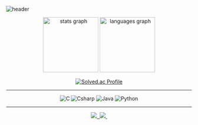 ![header](https://capsule-render.vercel.app/api?type=Waving&color=5191CE&text=Park%20Gyuri)

<div align="center">

  <img src="https://github-readme-stats.vercel.app/api?username=daraming0717&hide_title=false&hide_rank=false&show_icons=true&include_all_commits=true&count_private=true&disable_animations=false&theme=dracula&locale=en&hide_border=false" height="150" alt="stats graph"  />
  <img src="https://github-readme-stats.vercel.app/api/top-langs?username=daraming0717&locale=en&hide_title=false&layout=compact&card_width=320&langs_count=5&theme=dracula&hide_border=false" height="150" alt="languages graph"  />

  [![Solved.ac Profile](http://mazassumnida.wtf/api/v2/generate_badge?boj=rbfl0403)](https://solved.ac/rbfl0403/)
</div>


---

<div align="center">
  <img alt="C" src ="https://img.shields.io/badge/C-A8B9CC.svg?&style=for-the-badge&logo=C&logoColor=white"/>
  <img alt="Csharp" src ="https://img.shields.io/badge/Csharp-37008C.svg?&style=for-the-badge&logo=Csharp&logoColor=white"/>
  <img alt="Java" src ="https://img.shields.io/badge/Java-007396.svg?&style=for-the-badge&logo=Java&logoColor=white"/>
  <img alt="Python" src ="https://img.shields.io/badge/Python-3776AB.svg?&style=for-the-badge&logo=Python&logoColor=white"/>
</div>

---

<div align="center">
  <a href="[https://daraming0717.tistory.com/]">
    <img src="https://img.shields.io/badge/tistory-000000?style=for-the-badge&logo=tistory&logoColor=white" />&nbsp
  </a>
  <a href="mailto:rbfl0403@gmail.com">
    <img
      src="https://img.shields.io/badge/rbfl0403@gmail.com-D14836?style=for-the-badge&logo=gmail&logoColor=white"/>&nbsp
  </a>
</div>
